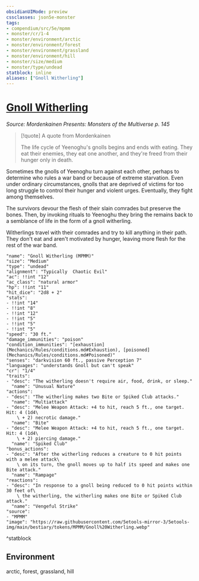 ```yaml
---
obsidianUIMode: preview
cssclasses: json5e-monster
tags:
- compendium/src/5e/mpmm
- monster/cr/1-4
- monster/environment/arctic
- monster/environment/forest
- monster/environment/grassland
- monster/environment/hill
- monster/size/medium
- monster/type/undead
statblock: inline
aliases: ["Gnoll Witherling"]
---
```

# [Gnoll Witherling](Mechanics\bestiary\undead/gnoll-witherling-mpmm.md)
*Source: Mordenkainen Presents: Monsters of the Multiverse p. 145*  

> [!quote] A quote from Mordenkainen  
> 
> The life cycle of Yeenoghu's gnolls begins and ends with eating. They eat their enemies, they eat one another, and they're freed from their hunger only in death.

Sometimes the gnolls of Yeenoghu turn against each other, perhaps to determine who rules a war band or because of extreme starvation. Even under ordinary circumstances, gnolls that are deprived of victims for too long struggle to control their hunger and violent urges. Eventually, they fight among themselves.

The survivors devour the flesh of their slain comrades but preserve the bones. Then, by invoking rituals to Yeenoghu they bring the remains back to a semblance of life in the form of a gnoll witherling.

Witherlings travel with their comrades and try to kill anything in their path. They don't eat and aren't motivated by hunger, leaving more flesh for the rest of the war band.

```statblock
"name": "Gnoll Witherling (MPMM)"
"size": "Medium"
"type": "undead"
"alignment": "Typically  Chaotic Evil"
"ac": !!int "12"
"ac_class": "natural armor"
"hp": !!int "11"
"hit_dice": "2d8 + 2"
"stats":
- !!int "14"
- !!int "8"
- !!int "12"
- !!int "5"
- !!int "5"
- !!int "5"
"speed": "30 ft."
"damage_immunities": "poison"
"condition_immunities": "[exhaustion](Mechanics/Rules/conditions.md#Exhaustion), [poisoned](Mechanics/Rules/conditions.md#Poisoned)"
"senses": "darkvision 60 ft., passive Perception 7"
"languages": "understands Gnoll but can't speak"
"cr": "1/4"
"traits":
- "desc": "The witherling doesn't require air, food, drink, or sleep."
  "name": "Unusual Nature"
"actions":
- "desc": "The witherling makes two Bite or Spiked Club attacks."
  "name": "Multiattack"
- "desc": "Melee Weapon Attack: +4 to hit, reach 5 ft., one target. Hit: 4 (1d4\
    \ + 2) necrotic damage."
  "name": "Bite"
- "desc": "Melee Weapon Attack: +4 to hit, reach 5 ft., one target. Hit: 4 (1d4\
    \ + 2) piercing damage."
  "name": "Spiked Club"
"bonus_actions":
- "desc": "After the witherling reduces a creature to 0 hit points with a melee attack\
    \ on its turn, the gnoll moves up to half its speed and makes one Bite attack."
  "name": "Rampage"
"reactions":
- "desc": "In response to a gnoll being reduced to 0 hit points within 30 feet of\
    \ the witherling, the witherling makes one Bite or Spiked Club attack."
  "name": "Vengeful Strike"
"source":
- "MPMM"
"image": "https://raw.githubusercontent.com/5etools-mirror-3/5etools-img/main/bestiary/tokens/MPMM/Gnoll%20Witherling.webp"
```
^statblock

## Environment

arctic, forest, grassland, hill